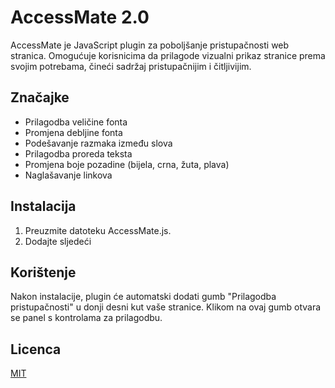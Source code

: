 # AccessMate 2.0

AccessMate je JavaScript plugin za poboljšanje pristupačnosti web stranica. Omogućuje korisnicima da prilagode vizualni prikaz stranice prema svojim potrebama, čineći sadržaj pristupačnijim i čitljivijim.

## Značajke

- Prilagodba veličine fonta
- Promjena debljine fonta
- Podešavanje razmaka između slova
- Prilagodba proreda teksta
- Promjena boje pozadine (bijela, crna, žuta, plava)
- Naglašavanje linkova

## Instalacija

1. Preuzmite datoteku AccessMate.js.
2. Dodajte sljedeći <script> tag u vašu HTML datoteku: <script src="path/to/AccessMate.js"></script>

## Korištenje

Nakon instalacije, plugin će automatski dodati gumb "Prilagodba pristupačnosti" u donji desni kut vaše stranice. Klikom na ovaj gumb otvara se panel s kontrolama za prilagodbu.

## Licenca

[MIT](https://choosealicense.com/licenses/mit/)
